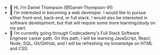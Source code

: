 - 👋 Hi, I’m Daniel Thompson (@Daniel-Thompson-91)
- 👀 I’m interested in becoming a web developer. I would like to pursue either front-end, back-end, or full stack. I would also be interested in software development, but that will require some more learning/study on my part.
- 🌱 I’m currently going through Codecademy's Full Stack Software Engineer career path. On this path, I will be learning JavaScript, React, Node, SQL, Git/GitHub, and I will be refreshing my knowledge on HTML and CSS.
